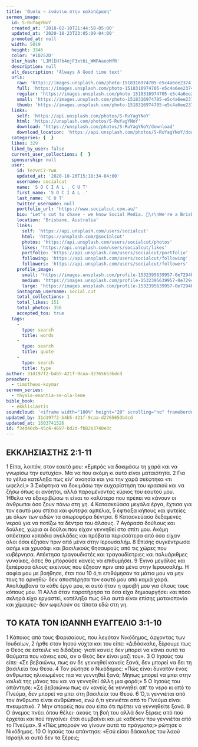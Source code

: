 ```yaml
---
title: 'Θυσία – ενάντια στην καλοπέραση'
sermon_image:
  id: S-RuYagYNoY
  created_at: '2018-02-10T21:44:58-05:00'
  updated_at: '2020-10-23T23:05:09-04:00'
  promoted_at: null
  width: 5019
  height: 3346
  color: '#1D252D'
  blur_hash: 'LJM[EH?b4ojF3xt6i_WWPAaeoMfR'
  description: null
  alt_description: 'Always A Good time text'
  urls:
    raw: 'https://images.unsplash.com/photo-1518316974705-e5c4a6ee2374?ixlib=rb-1.2.1&ixid=eyJhcHBfaWQiOjE2Mzc0OX0'
    full: 'https://images.unsplash.com/photo-1518316974705-e5c4a6ee2374?ixlib=rb-1.2.1&q=85&fm=jpg&crop=entropy&cs=srgb&ixid=eyJhcHBfaWQiOjE2Mzc0OX0'
    regular: 'https://images.unsplash.com/photo-1518316974705-e5c4a6ee2374?ixlib=rb-1.2.1&q=80&fm=jpg&crop=entropy&cs=tinysrgb&w=1080&fit=max&ixid=eyJhcHBfaWQiOjE2Mzc0OX0'
    small: 'https://images.unsplash.com/photo-1518316974705-e5c4a6ee2374?ixlib=rb-1.2.1&q=80&fm=jpg&crop=entropy&cs=tinysrgb&w=400&fit=max&ixid=eyJhcHBfaWQiOjE2Mzc0OX0'
    thumb: 'https://images.unsplash.com/photo-1518316974705-e5c4a6ee2374?ixlib=rb-1.2.1&q=80&fm=jpg&crop=entropy&cs=tinysrgb&w=200&fit=max&ixid=eyJhcHBfaWQiOjE2Mzc0OX0'
  links:
    self: 'https://api.unsplash.com/photos/S-RuYagYNoY'
    html: 'https://unsplash.com/photos/S-RuYagYNoY'
    download: 'https://unsplash.com/photos/S-RuYagYNoY/download'
    download_location: 'https://api.unsplash.com/photos/S-RuYagYNoY/download'
  categories: {  }
  likes: 329
  liked_by_user: false
  current_user_collections: {  }
  sponsorship: null
  user:
    id: TezvrC7-YwA
    updated_at: '2020-10-26T15:18:34-04:00'
    username: socialcut
    name: 'S O C I A L . C U T'
    first_name: 'S O C I A L .'
    last_name: 'C U T'
    twitter_username: null
    portfolio_url: 'https://www.socialcut.com.au/'
    bio: "Let's cut to chase - we know Social Media. 💁\r\nWe're a Brisbane based creative agency that specialises in a social media first approach to digital marketing. 🐨Find us on Insta @social.cut"
    location: 'Brisbane, Australia'
    links:
      self: 'https://api.unsplash.com/users/socialcut'
      html: 'https://unsplash.com/@socialcut'
      photos: 'https://api.unsplash.com/users/socialcut/photos'
      likes: 'https://api.unsplash.com/users/socialcut/likes'
      portfolio: 'https://api.unsplash.com/users/socialcut/portfolio'
      following: 'https://api.unsplash.com/users/socialcut/following'
      followers: 'https://api.unsplash.com/users/socialcut/followers'
    profile_image:
      small: 'https://images.unsplash.com/profile-1532395639957-0e7294b2b796?ixlib=rb-1.2.1&q=80&fm=jpg&crop=faces&cs=tinysrgb&fit=crop&h=32&w=32'
      medium: 'https://images.unsplash.com/profile-1532395639957-0e7294b2b796?ixlib=rb-1.2.1&q=80&fm=jpg&crop=faces&cs=tinysrgb&fit=crop&h=64&w=64'
      large: 'https://images.unsplash.com/profile-1532395639957-0e7294b2b796?ixlib=rb-1.2.1&q=80&fm=jpg&crop=faces&cs=tinysrgb&fit=crop&h=128&w=128'
    instagram_username: social.cut
    total_collections: 1
    total_likes: 151
    total_photos: 356
    accepted_tos: true
  tags:
    -
      type: search
      title: words
    -
      type: search
      title: quote
    -
      type: search
      title: type
author: 31d197f2-b4b5-421f-9caa-d2765653bdcd
preacher:
  - timotheos-koymar
sermon_series:
  - thysia-enantia-se-ola-leme
bible_book:
  - ekklisiastis
soundcloud: '<iframe width="100%" height="20" scrolling="no" frameborder="no" allow="autoplay" src="https://w.soundcloud.com/player/?url=https%3A//api.soundcloud.com/tracks/704088466%3Fsecret_token%3Ds-7IIdV&color=%23ff5500&inverse=false&auto_play=false&show_user=true"></iframe>'
updated_by: 31d197f2-b4b5-421f-9caa-d2765653bdcd
updated_at: 1603741526
id: f34d46cb-45c4-4697-bd2d-fb82b3740e3c
---
```

## ΕΚΚΛΗΣΙΑΣΤΗΣ 2:1-11

1 Είπα, λοιπόν, στον εαυτό μου: «Εμπρός να δοκιμάσω τη χαρά και να γνωρίσω την ευτυχία». Μα να που ακόμη κι αυτό είναι ματαιότητα. 2 Για το γέλιο κατέληξα πως είν’ ανοησία και για την χαρά σκέφτηκα «τι ωφελεί;»
3 Σκέφτηκα να δοκιμάσω την ευχαρίστηση του κρασιού και να ζήσω όπως οι ανόητοι, αλλά παραμένοντας κύριος του εαυτού μου. Ήθελα να εξακριβώσω τι είναι το καλύτερο που πρέπει να κάνουν οι άνθρωποι όσο ζουν πάνω στη γη.
4 Κατασκεύασα μεγάλα έργα, έχτισα για τον εαυτό μου σπίτια και φύτεψα αμπέλια, 5 έφτιαξα κήπους και φυτείες με όλων των ειδών τα οπωροφόρα δέντρα. 6 Κατασκεύασα δεξαμενές νερού για να ποτίζω τα δέντρα του άλσους. 7 Αγόρασα δούλους και δούλες, χώρια οι δούλοι που είχαν γεννηθεί στο σπίτι μου. Ακόμη απέκτησα κοπάδια αγελάδες και πρόβατα περισσότερα από όσα είχαν όλοι όσοι έζησαν πριν από μένα στην Ιερουσαλήμ. 8 Επίσης συγκέντρωσα ασήμι και χρυσάφι και βασιλικούς θησαυρούς από τις χώρες που κυβέρνησα. Απέκτησα τραγουδιστές και τραγουδίστριες και πολυάριθμες γυναίκες, όσες θα μπορούσε κανείς να επιθυμήσει.
9 Έγινα μεγάλος και ξεπέρασα όλους εκείνους που έζησαν πριν από μένα στην Ιερουσαλήμ. Η σοφία μου με βοήθησε, έτσι που 10 ό,τι επιθύμησαν τα μάτια μου να μην τους το αρνηθώ· δεν αποστέρησα τον εαυτό μου από καμιά χαρά. Απολάμβανα το κάθε έργο μου, κι αυτό ήταν η αμοιβή μου για όλους τους κόπους μου.
11 Αλλά όταν παρατήρησα τα όσα είχα δημιουργήσει και πόσο σκληρά είχα εργαστεί, κατέληξα πως όλα αυτά είναι επίσης ματαιοπονία και χίμαιρες· δεν ωφελούν σε τίποτα εδώ στη γη.

## ΤΟ ΚΑΤΑ ΤΟΝ ΙΩΑΝΝΗ ΕΥΑΓΓΕΛΙΟ 3:1-10

1 Κάποιος από τους Φαρισαίους, που λεγόταν Νικόδημος, άρχοντας των Ιουδαίων, 2 ήρθε στον Ιησού νύχτα και του είπε: «Διδάσκαλε, ξέρουμε πως ο Θεός σε έστειλε να διδάξεις· γιατί κανείς δεν μπορεί να κάνει αυτά τα θαύματα που κάνεις εσύ, αν ο Θεός δεν είναι μαζί του». 3 Ο Ιησούς του είπε: «Σε βεβαιώνω, πως αν δε γεννηθεί κανείς ξανά, δεν μπορεί να δει τη βασιλεία του Θεού. 4 Τον ρώτησε ο Νικόδημος: «Πώς είναι δυνατόν ένας άνθρωπος ηλικιωμένος πια να γεννηθεί ξανά; Μήπως μπορεί να μπει στην κοιλιά της μάνας του και να γεννηθεί άλλη μια φορά;» 5 Ο Ιησούς του απάντησε: «Σε βεβαιώνω πως αν κανείς δε γεννηθεί απ’ το νερό κι από το Πνεύμα, δεν μπορεί να μπει στη βασιλεία του Θεού. 6 Ό,τι γεννιέται από τον άνθρωπο είναι ανθρώπινο, ενώ ό,τι γεννιέται από το Πνεύμα είναι πνευματικό. 7 Μην απορείς που σου είπα ότι πρέπει να γεννηθείτε ξανά. 8 Ο άνεμος πνέει όπου θέλει· ακούς τη βοή του αλλά δεν ξέρεις από πού έρχεται και πού πηγαίνει· έτσι συμβαίνει και με καθέναν που γεννιέται από το Πνεύμα». 9 «Πώς μπορούν να γίνουν αυτά τα πράγματα;» ρώτησε ο Νικόδημος. 10 Ο Ιησούς του απάντησε: «Εσύ είσαι δάσκαλος του λαού Ισραήλ κι αυτά δεν τα ξέρεις;